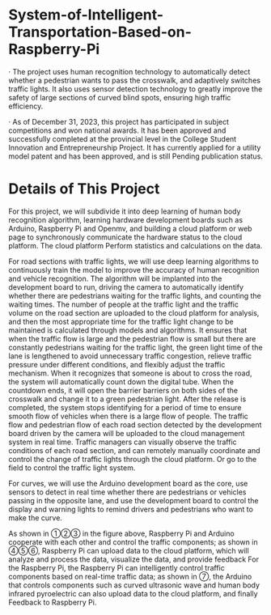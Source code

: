 # System-of-Intelligent-Transportation-Based-on-Raspberry-Pi

· The project uses human recognition technology to automatically detect whether a pedestrian wants to pass the crosswalk, and adaptively switches traffic lights. It also uses sensor detection technology to greatly improve the safety of large sections of curved blind spots, ensuring high traffic efficiency.

· As of December 31, 2023, this project has participated in subject competitions and won national awards. It has been approved and successfully completed at the provincial level in the College Student Innovation and Entrepreneurship Project. It has currently applied for a utility model patent and has been approved, and is still Pending publication status.

# Details of This Project
For this project, we will subdivide it into deep learning of human body recognition algorithm, learning hardware development boards such as Arduino, Raspberry Pi and Openmv, and building a cloud platform or web page to synchronously communicate the hardware status to the cloud platform. The cloud platform Perform statistics and calculations on the data.

For road sections with traffic lights, we will use deep learning algorithms to continuously train the model to improve the accuracy of human recognition and vehicle recognition. The algorithm will be implanted into the development board to run, driving the camera to automatically identify whether there are pedestrians waiting for the traffic lights, and counting the waiting times. The number of people at the traffic light and the traffic volume on the road section are uploaded to the cloud platform for analysis, and then the most appropriate time for the traffic light change to be maintained is calculated through models and algorithms. It ensures that when the traffic flow is large and the pedestrian flow is small but there are constantly pedestrians waiting for the traffic light, the green light time of the lane is lengthened to avoid unnecessary traffic congestion, relieve traffic pressure under different conditions, and flexibly adjust the traffic mechanism. When it recognizes that someone is about to cross the road, the system will automatically count down the digital tube. When the countdown ends, it will open the barrier barriers on both sides of the crosswalk and change it to a green pedestrian light. After the release is completed, the system stops identifying for a period of time to ensure smooth flow of vehicles when there is a large flow of people. The traffic flow and pedestrian flow of each road section detected by the development board driven by the camera will be uploaded to the cloud management system in real time. Traffic managers can visually observe the traffic conditions of each road section, and can remotely manually coordinate and control the change of traffic lights through the cloud platform. Or go to the field to control the traffic light system.

For curves, we will use the Arduino development board as the core, use sensors to detect in real time whether there are pedestrians or vehicles passing in the opposite lane, and use the development board to control the display and warning lights to remind drivers and pedestrians who want to make the curve.


As shown in ①②③ in the figure above, Raspberry Pi and Arduino cooperate with each other and control the traffic components; as shown in ④⑤⑥, Raspberry Pi can upload data to the cloud platform, which will analyze and process the data, visualize the data, and provide feedback For the Raspberry Pi, the Raspberry Pi can intelligently control traffic components based on real-time traffic data; as shown in ⑦, the Arduino that controls components such as curved ultrasonic wave and human body infrared pyroelectric can also upload data to the cloud platform, and finally Feedback to Raspberry Pi.
